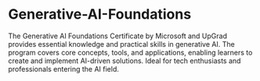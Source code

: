 # Generative-AI-Foundations
The Generative AI Foundations Certificate by Microsoft and UpGrad provides essential knowledge and practical skills in generative AI. The program covers core concepts, tools, and applications, enabling learners to create and implement AI-driven solutions. Ideal for tech enthusiasts and professionals entering the AI field.
